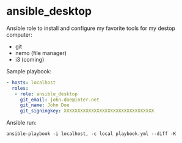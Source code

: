 # ansible_desktop
Ansible role to install and configure my favorite tools for my destop computer:
- git
- nemo (file manager)
- i3 (coming)


Sample playbook:

``` yaml
- hosts: localhost
  roles:
   - role: ansible_desktop
     git_email: john.doe@inter.net
     git_name: John Doe
     git_signingkey: XXXXXXXXXXXXXXXXXXXXXXXXXXXXXXXXX
```

Ansible run:
``` shell
ansible-playbook -i localhost, -c local playbook.yml --diff -K
```

